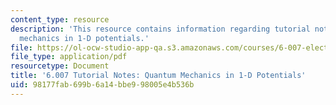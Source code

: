 ```yaml
---
content_type: resource
description: 'This resource contains information regarding tutorial notes: quantum
  mechanics in 1-D potentials.'
file: https://ol-ocw-studio-app-qa.s3.amazonaws.com/courses/6-007-electromagnetic-energy-from-motors-to-lasers-spring-2011/98177fab699b6a14bbe998005e4b536b_MIT6_007S11_quantum.pdf
file_type: application/pdf
resourcetype: Document
title: '6.007 Tutorial Notes: Quantum Mechanics in 1-D Potentials'
uid: 98177fab-699b-6a14-bbe9-98005e4b536b
---
```


